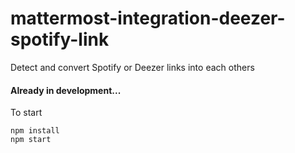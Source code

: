  # mattermost-integration-deezer-spotify-link
 
 Detect and convert Spotify or Deezer links into each others   
 
 #### Already in development...
 
 To start
 ```
 npm install
 npm start

```
